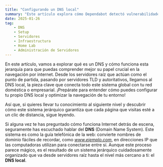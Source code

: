 ```yaml
---
title: "Configurando un DNS local"
summary: "Este artículo explora cómo Dependabot detectó vulnerabilidades en SheetJS (xlsx) tras su salida del ecosistema NPM, destacando retos como 'prototype pollution' y 'ReDos'. Detalla la investigación, la evaluación de riesgos, y las estrategias de mitigación adoptadas para garantizar la seguridad de la aplicación en medio de los obstáculos de la gestión de dependencia."
date: 2025-01-26
tag:
    - DNS
    - Setup
    - Servidores
    - Infraestructura
    - Home Lab
    - Administración de Servidores
---
```


En este artículo, vamos a explorar qué es un DNS y cómo funciona esta jerarquía para que puedas comprender mejor su papel crucial en la navegación por internet. Desde los servidores raíz que actúan como el punto de partida, pasando por servidores TLD y autoritativos, llegamos al DNS local, la pieza clave que conecta todo este sistema global con tu red doméstica o empresarial. ¡Prepárate para entender cómo puedes configurar tu propio DNS local y optimizar la navegación de tu entorno! 

Así que, si quieres llevar tu conocimiento al siguiente nivel y descubrir cómo este sistema jerárquico garantiza que cada página que visitas esté a un clic de distancia, sigue leyendo.

<!-- more -->

Si alguna vez te has preguntado cómo funciona Internet detrás de escena, seguramente has escuchado hablar del **DNS** (Domain Name System). Este sistema es como la guía telefónica de la web: convierte nombres de dominio fáciles de recordar, como *www.ejemplo.com*, en direcciones IP que las computadoras utilizan para conectarse entre sí. Aunque este proceso parece mágico, es el resultado de un sistema jerárquico cuidadosamente organizado que va desde servidores raíz hasta el nivel más cercano a ti: el **DNS local**. 
